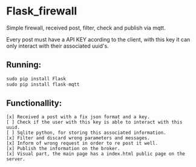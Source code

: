 # Flask_firewall
Simple firewall, received post, filter, check and publish via mqtt.

Every post must have a API KEY acording to the client, with this key it can only interact with their associated uuid's.

## Running:
 ```python
sudo pip install Flask
sudo pip install flask-mqtt
```

## Functionallity:
    [x] Received a post with a fix json format and a key.
    [ ] Check if the user with this key is able to interact with this uuid.
    [ ] Sqlite python, for storing this associated information. 
    [x] Filter and discard wrong parameters and messages.
    [x] Inform of wrong request in order to re post it well.
    [x] Publish the information on the broker.
    [x] Visual part, the main page has a index.html public page on the server.
